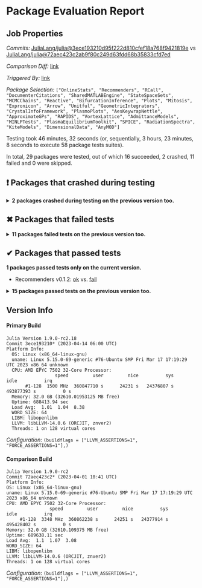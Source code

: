 # Package Evaluation Report

## Job Properties

*Commits:* [JuliaLang/julia@3ece193210d95f222d810cfef18a768f9421819e](https://github.com/JuliaLang/julia/commit/3ece193210d95f222d810cfef18a768f9421819e) vs [JuliaLang/julia@72aec423c2ab9f80c249d63fdd68b35833cfd7ed](https://github.com/JuliaLang/julia/commit/72aec423c2ab9f80c249d63fdd68b35833cfd7ed)

*Comparison Diff:* [link](https://github.com/JuliaLang/julia/compare/72aec423c2ab9f80c249d63fdd68b35833cfd7ed...3ece193210d95f222d810cfef18a768f9421819e)

*Triggered By:* [link](https://github.com/JuliaLang/julia/pull/49302#issuecomment-1507996436)

*Package Selection:* `["OnlineStats", "Recommenders", "RCall", "DocumenterCitations", "SharedMATLABEngine", "StateSpaceSets", "MCMCChains", "Reactive", "BifurcationInference", "Plots", "Mitosis", "Expronicon", "Arrow", "Unitful", "GeometricIntegrators", "CrystalInfoFramework", "PlasmoPlots", "AesKeywrapNettle", "ApproximateGPs", "RAPIDS", "VortexLattice", "AdmittanceModels", "MINLPTests", "PlasmaEquilibriumToolkit", "SPICE", "RadiationSpectra", "KiteModels", "DimensionalData", "AnyMOD"]`

Testing took 46 minutes, 32 seconds (or, sequentially, 3 hours, 23 minutes, 8 seconds to execute 58 package tests suites).

In total, 29 packages were tested, out of which 16 succeeded, 2 crashed, 11 failed and 0 were skipped.


## ❗ Packages that crashed during testing

<details><summary><strong>2 packages crashed during testing on the previous version too.</strong></summary>
<p>

<details open><summary>The process was aborted (2 packages):</summary>
<p>


- [DimensionalData v0.24.11](https://s3.amazonaws.com/julialang-reports/nanosoldier/pkgeval/by_hash/3ece193_vs_72aec42/DimensionalData.primary.log)
- [KiteModels v0.4.7](https://s3.amazonaws.com/julialang-reports/nanosoldier/pkgeval/by_hash/3ece193_vs_72aec42/KiteModels.primary.log)

</p>
</details>

</p>
</details>


## ✖ Packages that failed tests

<details><summary><strong>11 packages failed tests on the previous version too.</strong></summary>
<p>

<details open><summary>Package has test failures (4 packages):</summary>
<p>


- [Unitful v1.13.0](https://s3.amazonaws.com/julialang-reports/nanosoldier/pkgeval/by_hash/3ece193_vs_72aec42/Unitful.primary.log)
- [OnlineStats v1.6.0](https://s3.amazonaws.com/julialang-reports/nanosoldier/pkgeval/by_hash/3ece193_vs_72aec42/OnlineStats.primary.log)
- [PlasmaEquilibriumToolkit v0.7.1](https://s3.amazonaws.com/julialang-reports/nanosoldier/pkgeval/by_hash/3ece193_vs_72aec42/PlasmaEquilibriumToolkit.primary.log)
- [BifurcationInference v0.1.3](https://s3.amazonaws.com/julialang-reports/nanosoldier/pkgeval/by_hash/3ece193_vs_72aec42/BifurcationInference.primary.log)

</p>
</details>

<details open><summary>There were unidentified errors (2 packages):</summary>
<p>


- [Plots v1.38.9](https://s3.amazonaws.com/julialang-reports/nanosoldier/pkgeval/by_hash/3ece193_vs_72aec42/Plots.primary.log)
- [Mitosis v0.2.1](https://s3.amazonaws.com/julialang-reports/nanosoldier/pkgeval/by_hash/3ece193_vs_72aec42/Mitosis.primary.log)

</p>
</details>

<details open><summary>Tests became inactive (3 packages):</summary>
<p>


- [Arrow v2.5.0](https://s3.amazonaws.com/julialang-reports/nanosoldier/pkgeval/by_hash/3ece193_vs_72aec42/Arrow.primary.log)
- [ApproximateGPs v0.4.5](https://s3.amazonaws.com/julialang-reports/nanosoldier/pkgeval/by_hash/3ece193_vs_72aec42/ApproximateGPs.primary.log)
- [AnyMOD v0.1.12](https://s3.amazonaws.com/julialang-reports/nanosoldier/pkgeval/by_hash/3ece193_vs_72aec42/AnyMOD.primary.log)

</p>
</details>

<details open><summary>Test duration exceeded the time limit (2 packages):</summary>
<p>


- [RCall v0.13.14](https://s3.amazonaws.com/julialang-reports/nanosoldier/pkgeval/by_hash/3ece193_vs_72aec42/RCall.primary.log)
- [VortexLattice v0.1.3](https://s3.amazonaws.com/julialang-reports/nanosoldier/pkgeval/by_hash/3ece193_vs_72aec42/VortexLattice.primary.log)

</p>
</details>

</p>
</details>


## ✔ Packages that passed tests

**1 packages passed tests only on the current version.**

- Recommenders v0.1.2: [ok](https://s3.amazonaws.com/julialang-reports/nanosoldier/pkgeval/by_hash/3ece193_vs_72aec42/Recommenders.primary.log) vs. [fail](https://s3.amazonaws.com/julialang-reports/nanosoldier/pkgeval/by_hash/3ece193_vs_72aec42/Recommenders.against.log)

<details><summary><strong>15 packages passed tests on the previous version too.</strong></summary>
<p>

- [MCMCChains v6.0.0](https://s3.amazonaws.com/julialang-reports/nanosoldier/pkgeval/by_hash/3ece193_vs_72aec42/MCMCChains.primary.log)
- [StateSpaceSets v1.3.1](https://s3.amazonaws.com/julialang-reports/nanosoldier/pkgeval/by_hash/3ece193_vs_72aec42/StateSpaceSets.primary.log)
- [Expronicon v0.10.2](https://s3.amazonaws.com/julialang-reports/nanosoldier/pkgeval/by_hash/3ece193_vs_72aec42/Expronicon.primary.log)
- [Reactive v0.8.3](https://s3.amazonaws.com/julialang-reports/nanosoldier/pkgeval/by_hash/3ece193_vs_72aec42/Reactive.primary.log)
- [GeometricIntegrators v0.11.4](https://s3.amazonaws.com/julialang-reports/nanosoldier/pkgeval/by_hash/3ece193_vs_72aec42/GeometricIntegrators.primary.log)
- [SPICE v0.2.3](https://s3.amazonaws.com/julialang-reports/nanosoldier/pkgeval/by_hash/3ece193_vs_72aec42/SPICE.primary.log)
- [CrystalInfoFramework v0.5.2](https://s3.amazonaws.com/julialang-reports/nanosoldier/pkgeval/by_hash/3ece193_vs_72aec42/CrystalInfoFramework.primary.log)
- [MINLPTests v0.5.6](https://s3.amazonaws.com/julialang-reports/nanosoldier/pkgeval/by_hash/3ece193_vs_72aec42/MINLPTests.primary.log)
- [AesKeywrapNettle v0.1.2](https://s3.amazonaws.com/julialang-reports/nanosoldier/pkgeval/by_hash/3ece193_vs_72aec42/AesKeywrapNettle.primary.log)
- [DocumenterCitations v0.2.12](https://s3.amazonaws.com/julialang-reports/nanosoldier/pkgeval/by_hash/3ece193_vs_72aec42/DocumenterCitations.primary.log)
- [SharedMATLABEngine v0.1.1](https://s3.amazonaws.com/julialang-reports/nanosoldier/pkgeval/by_hash/3ece193_vs_72aec42/SharedMATLABEngine.primary.log)
- [RadiationSpectra v0.5.5](https://s3.amazonaws.com/julialang-reports/nanosoldier/pkgeval/by_hash/3ece193_vs_72aec42/RadiationSpectra.primary.log)
- [PlasmoPlots v0.1.0](https://s3.amazonaws.com/julialang-reports/nanosoldier/pkgeval/by_hash/3ece193_vs_72aec42/PlasmoPlots.primary.log)
- [RAPIDS v0.3.0](https://s3.amazonaws.com/julialang-reports/nanosoldier/pkgeval/by_hash/3ece193_vs_72aec42/RAPIDS.primary.log)
- [AdmittanceModels v0.2.0](https://s3.amazonaws.com/julialang-reports/nanosoldier/pkgeval/by_hash/3ece193_vs_72aec42/AdmittanceModels.primary.log)

</p>
</details>


## Version Info

#### Primary Build

```
Julia Version 1.9.0-rc2.18
Commit 3ece193210* (2023-04-14 06:00 UTC)
Platform Info:
  OS: Linux (x86_64-linux-gnu)
  uname: Linux 5.15.0-69-generic #76-Ubuntu SMP Fri Mar 17 17:19:29 UTC 2023 x86_64 unknown
  CPU: AMD EPYC 7502 32-Core Processor: 
                  speed         user         nice          sys         idle          irq
       #1-128  1500 MHz  360847710 s      24231 s   24376807 s  493877393 s          0 s
  Memory: 32.0 GB (32610.01953125 MB free)
  Uptime: 688413.94 sec
  Load Avg:  1.01  1.04  8.38
  WORD_SIZE: 64
  LIBM: libopenlibm
  LLVM: libLLVM-14.0.6 (ORCJIT, znver2)
  Threads: 1 on 128 virtual cores

```
*Configuration*: `(buildflags = ["LLVM_ASSERTIONS=1", "FORCE_ASSERTIONS=1"],)`

  #### Comparison Build

  ```
Julia Version 1.9.0-rc2
Commit 72aec423c2* (2023-04-01 10:41 UTC)
Platform Info:
  OS: Linux (x86_64-linux-gnu)
  uname: Linux 5.15.0-69-generic #76-Ubuntu SMP Fri Mar 17 17:19:29 UTC 2023 x86_64 unknown
  CPU: AMD EPYC 7502 32-Core Processor: 
                  speed         user         nice          sys         idle          irq
       #1-128  3348 MHz  360862238 s      24251 s   24377914 s  495428402 s          0 s
  Memory: 32.0 GB (32610.109375 MB free)
  Uptime: 689638.11 sec
  Load Avg:  1.1  1.07  3.08
  WORD_SIZE: 64
  LIBM: libopenlibm
  LLVM: libLLVM-14.0.6 (ORCJIT, znver2)
  Threads: 1 on 128 virtual cores

  ```
  *Configuration*: `(buildflags = ["LLVM_ASSERTIONS=1", "FORCE_ASSERTIONS=1"],)`
<!-- Generated on 2023-04-14T11:20:34.907 -->
